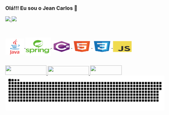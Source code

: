 <!--
- 🔭 I’m currently working on ...
- 🌱 I’m currently learning ...
- 👯 I’m looking to collaborate on ...
- 🤔 I’m looking for help with ...
- 😄 Pronouns: ...
- 💬 Ask me about ...
- 📫 How to reach me: ...
- ⚡ Fun fact: ...
-->

### Olá!!! Eu sou o Jean Carlos 👋

<div>
  <a href="https://github.com/jean-carlos-cxp">
  <img height="180em" src="https://github-readme-stats.vercel.app/api?username=jean-carlos-cxp&show_icons=true&theme=dark&include_all_commits=true&count_private=true"/>
  <img height="180em" src="https://github-readme-stats.vercel.app/api/top-langs/?username=jean-carlos-cxp&layout=compact&langs_count=7&theme=dark"/>
</div>
  
##

 <div style="display: inline_block"><br>
    <img align="center" alt="Jean-Java" height="50" width="60" src="https://github.com/devicons/devicon/blob/master/icons/java/java-original-wordmark.svg">
    <img align="center" alt="Jean-Spring" height="60" width="80" src="https://github.com/devicons/devicon/blob/master/icons/spring/spring-original-wordmark.svg">
    <img align="center" alt="Jean-C#" height="35" width="60" src="https://github.com/devicons/devicon/blob/master/icons/csharp/csharp-original.svg">
    <img align="center" alt="Jean-HTML" height="35" width="60" src="https://github.com/devicons/devicon/blob/master/icons/html5/html5-original.svg">
    <img align="center" alt="Jean-CSS" height="35" width="60" src="https://github.com/devicons/devicon/blob/master/icons/css3/css3-original.svg">
    <img align="center" alt="Jean-JS" height="35" width="60" src="https://github.com/devicons/devicon/blob/master/icons/javascript/javascript-original.svg">
 </div>
  
  ##
  
 <div>
    <a href="https://www.linkedin.com/in/jean-carlos-ti" target="_blank">
      <img src="https://img.shields.io/badge/-LinkedIn-%230077B5?style=for-the-badge&logo=linkedin&logoColor=white" height="30" width="130" target="_blank">
    </a>
    <a href="https://instagram.com/jean_carlos.96" target="_blank">
      <img src="https://img.shields.io/badge/-Instagram-%23E4405F?style=for-the-badge&logo=instagram&logoColor=white" height="28" width="130" target="_blank">
    </a>
    <a href="mailto:jean.silva0096@gmail.com">
      <img src="https://img.shields.io/badge/-Gmail-%23333?style=for-the-badge&logo=gmail&logoColor=white" height="30" width="100" target="_blank">
    </a>
      
   <img align="center" alt="Cobrinha-Game-gif" src="https://github.com/jean-carlos-cxp/jean-carlos-cxp/blob/output/github-contribution-grid-snake.svg">
 </div>



  
 
 

